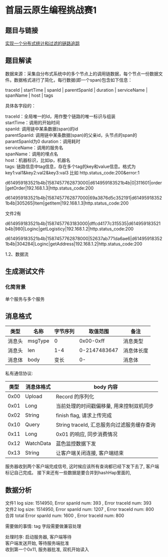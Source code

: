 # 首届云原生编程挑战赛1

## 题目与链接
[实现一个分布式统计和过滤的链路追踪](https://tianchi.aliyun.com/competition/entrance/231790/information)

## 题目解读
数据来源：采集自分布式系统中的多个节点上的调用链数据，每个节点一份数据文件。数据格式进行了简化，每行数据(即一个span)包含如下信息：

traceId | startTime | spanId | parentSpanId | duration | serviceName | spanName | host | tags

具体各字段的：

traceId：全局唯一的Id，用作整个链路的唯一标识与组装  
startTime：调用的开始时间  
spanId: 调用链中某条数据(span)的id  
parentSpanId: 调用链中某条数据(span)的父亲id，头节点的span的parantSpanId为0
duration：调用耗时  
serviceName：调用的服务名  
spanName：调用的埋点名  
host：机器标识，比如ip，机器名  
tags: 链路信息中tag信息，存在多个tag的key和value信息。格式为key1:val1&key2:val2&key3:val3 比如 http.status_code:200&error:1  

d614959183521b4b|1587457762873000|d614959183521b4b|0|311601|order|getOrder|192.168.1.3|http.status_code:200

d614959183521b4b|1587457762877000|69a3876d5c352191|d614959183521b4b|305265|Item|getItem|192.168.1.3|http.status_code:200

文件2有

d614959183521b4b|1587457763183000|dffcd4177c315535|d614959183521b4b|980|Loginc|getLogisticy|192.168.1.2|http.status_code:200

d614959183521b4b|1587457762878000|52637ab771da6ae6|d614959183521b4b|304284|Loginc|getAddress|192.168.1.2|http.status_code:200

1.2、数据流
## 生成测试文件
### 化简背景
单个服务与多个服务

## 消息格式

类型	| 名称		 | 字节序列	| 取值范围	  | 备注
--- 	| ----- 	 | ---------| ---------   |----
消息头	| msgType	 | 0 		|0x00-0xff    |消息类型
消息头	| len		 |1-4		|0-2147483647 |消息体长度
消息体	| body		 |变长		|0-           |消息体

私有通信协议:

类型 | 消息体格式 | body 内容
--- | --- | ---
0x00| Upload | Record 的序列化
0x01| Long | 当前处理的时间戳偏移量, 用来控制双机同步
0x02| String | finish flag, 请求上传完成
0x10| Query | String traceId, 汇总服务向过滤服务缓存查询
0x11| Long | 0x01 的响应, 同步消费情况
0x12| WatchData | 蓝色监控数据下发
0x13| String | 让客户端关闭连接, 客户端结束

服务器收到两个客户端完成信号, 这时候应该所有查询都已经下发下去了, 客户端标记自己完成。
接下来还有一些数据是要合并到hashHap里面的, 

## 数据分析
文件1 log size: 1514950, Error spanId num: 393 , Error traceId num: 393  
文件2 log size: 1514950, Error spanId num: 1207 , Error traceId num: 800  
合并 total Error spanId num: 1600 , Error traceId num: 800  

需要做的事情:
tag 字段需要做兼容处理

处理时序:
启动服务器, 客户端等待  
客户端发送开始, 等待服务端批准  
收到第一个0x11, 服务器批准, 双机开始读入  